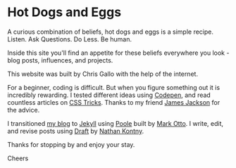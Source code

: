 Hot Dogs and Eggs
========================

A curious combination of beliefs, hot dogs and eggs is a simple recipe. Listen. Ask Questions. Do Less. Be human. 

Inside this site you'll find an appetite for these beliefs everywhere you look - blog posts, influences, and projects.

This website was built by Chris Gallo with the help of the internet.

For a beginner, coding is difficult. But when you figure something out it is incredibly rewarding. I tested different ideas using [Codepen](http://codepen.io/cjgallo/), and read countless articles on [CSS Tricks](http://css-tricks.com/). Thanks to my friend [James Jackson](https://twitter.com/thejacksonjd) for the advice. 

I transitioned [my blog](http://hotdogsandeggs.com) to [Jekyll](http://jekyllrb.com/) using [Poole](http://getpoole.com/) built by [Mark Otto](https://twitter.com/mdo). I write, edit, and revise posts using [Draft](https://draftin.com/) by [Nathan Kontny](https://twitter.com/natekontny).

Thanks for stopping by and enjoy your stay. 

Cheers
